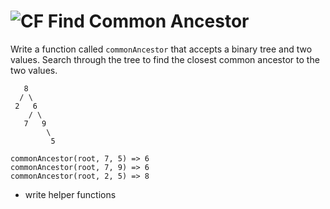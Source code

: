 # ![CF](http://i.imgur.com/7v5ASc8.png) Find Common Ancestor
Write a function called `commonAncestor` that accepts a binary tree and two values.
Search through the tree to find the closest common ancestor to the two values.

```
   8
  / \
 2   6
    / \
   7   9
        \
         5
```

```
commonAncestor(root, 7, 5) => 6
commonAncestor(root, 7, 9) => 6
commonAncestor(root, 2, 5) => 8
```

- write helper functions
